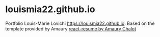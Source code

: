 # louismia22.github.io

Portfolio Louis-Marie Lovichi https://louismia22.github.io.
Based on the template provided by Amaury [react-resume by Amaury Chalot]([https://www.google.com](https://github.com/AmauryChalot/react-resume/tree/develop)https://github.com/AmauryChalot/react-resume/tree/develop)
